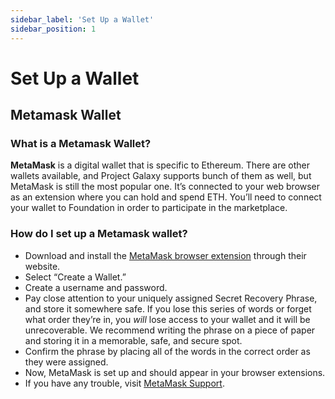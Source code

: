 ```yaml
---
sidebar_label: 'Set Up a Wallet'
sidebar_position: 1
---
```



# Set Up a Wallet

## Metamask Wallet

### What is a Metamask Wallet?

**MetaMask** is a digital wallet that is specific to Ethereum. There are other wallets available, and Project Galaxy supports bunch of them as well, but MetaMask is still the most popular one. It’s connected to your web browser as an extension where you can hold and spend ETH. You’ll need to connect your wallet to Foundation in order to participate in the marketplace.

### **How do I set up a Metamask wallet?**

- Download and install the [MetaMask browser extension](https://metamask.io/download.html) through their website.
- Select “Create a Wallet.”
- Create a username and password.
- Pay close attention to your uniquely assigned Secret Recovery Phrase, and store it somewhere safe. If you lose this series of words or forget what order they’re in, you *will* lose access to your wallet and it will be unrecoverable. We recommend writing the phrase on a piece of paper and storing it in a memorable, safe, and secure spot.
- Confirm the phrase by placing all of the words in the correct order as they were assigned.
- Now, MetaMask is set up and should appear in your browser extensions.
- If you have any trouble, visit [MetaMask Support](https://metamask.zendesk.com/hc/en-us).
